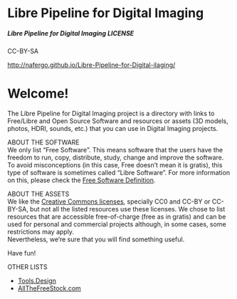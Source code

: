 # Libre Pipeline for Digital Imaging 

##### Libre Pipeline for Digital Imaging LICENSE
CC-BY-SA

http://nafergo.github.io/Libre-Pipeline-for-Digital-iIaging/ 

# Welcome!

The Libre Pipeline for Digital Imaging project is a directory with links to Free/Libre and Open Source Software and resources or assets (3D models, photos, HDRI, sounds, etc.) that you can use in Digital Imaging projects.

ABOUT THE SOFTWARE  
We only list “Free Software”. This means software that the users have the freedom to run, copy, distribute, study, change and improve the software. To avoid misconceptions (in this case, Free doesn’t mean it is gratis), this type of software is sometimes called “Libre Software”. For more information on this, please check the [Free Software Definition](http://www.gnu.org/philosophy/free-sw.en.html).

ABOUT THE ASSETS  
We like the [Creative Commons licenses](https://creativecommons.org/licenses/), specially CC0 and CC-BY or CC-BY-SA, but not all the listed resources use these licenses. We chose to list resources that are accessible free-of-charge (free as in gratis) and can be used for personal and commercial projects although, in some cases, some restrictions may apply.  
Nevertheless, we’re sure that you will find something useful.

Have fun!


OTHER LISTS
*   [Tools.Design](https://www.toools.design/)
*   [AllTheFreeStock.com](http://allthefreestock.com/)
